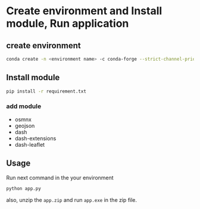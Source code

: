 # Create environment and Install module, Run application

## create environment

``` bash
conda create -n <environment name> -c conda-forge --strict-channel-priority osmnx
```

## Install module

``` bash
pip install -r requirement.txt
```

### add module

* osmnx
* geojson
* dash
* dash-extensions
* dash-leaflet


## Usage
Run next command in the your environment 
``` bash
python app.py
```
also, unzip the ```app.zip``` and run ```app.exe``` in the zip file.
